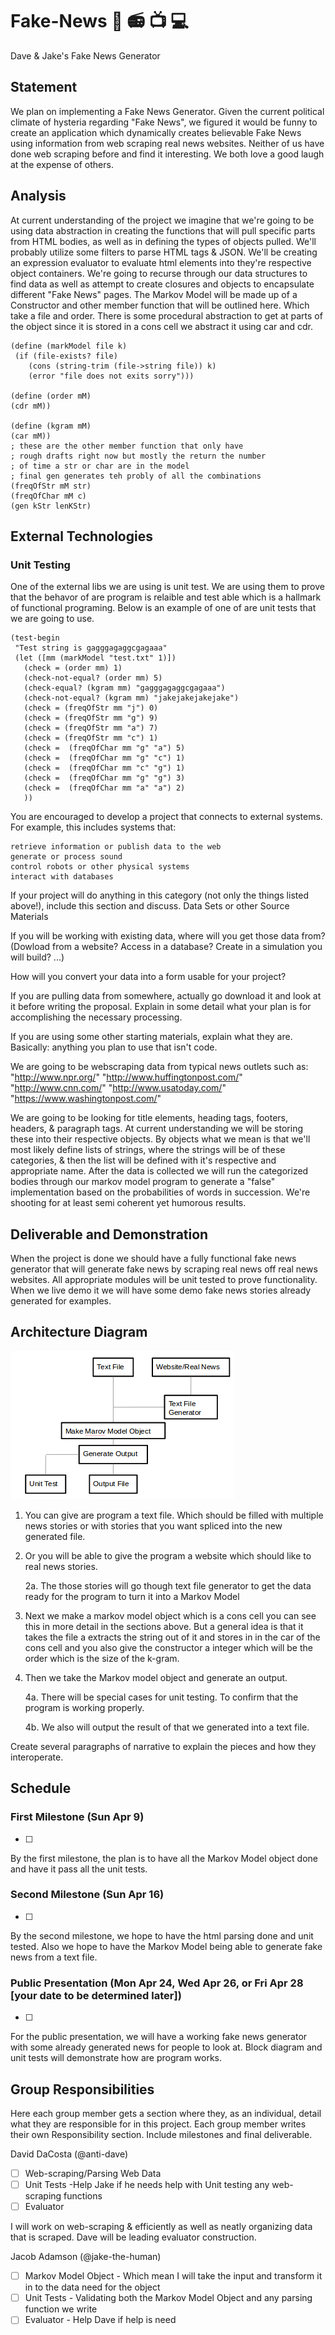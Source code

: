 # Fake-News :newspaper: :radio: :tv: :computer: 
Dave &amp; Jake's Fake News Generator 
## Statement

   We plan on implementing a Fake News Generator. Given the current political climate of hysteria regarding "Fake News", we figured it would be funny to create an application which dynamically creates believable Fake News using information from web scraping real news websites. Neither of us have done web scraping before and find it interesting. We both love a good laugh at the expense of others. 

## Analysis

   At current understanding of the project we imagine that we're going to be using data abstraction in creating the functions that will pull specific parts from HTML bodies, as well as in defining the types of objects pulled. We'll probably utilize some filters to parse HTML tags & JSON. We'll be creating an expression evaluator to evaluate html elements into they're respective object containers. We're going to recurse through our data structures to find data as well as attempt to create closures and objects to encapsulate different "Fake News" pages. 
   The Markov Model will be made up of a Constructor and other member function that will be outlined here. Which take a file and order. There is some procedural abstraction to get at parts of the object since it is stored in a cons cell we abstract it using car and cdr.
   ```racket
(define (markModel file k)
    (if (file-exists? file)
       (cons (string-trim (file->string file)) k)
       (error "file does not exits sorry")))
         
 (define (order mM)
   (cdr mM))

(define (kgram mM)
  (car mM))
  ; these are the other member function that only have 
  ; rough drafts right now but mostly the return the number
  ; of time a str or char are in the model
  ; final gen generates teh probly of all the combinations
(freqOfStr mM str)
(freqOfChar mM c)
(gen kStr lenKStr)
   ```
   
    
## External Technologies

### Unit Testing
One of the external libs we are using is unit test. We are using them to prove that the behavor of are program is relaible and test able which is a hallmark of functional programing. Below is an example of one of are unit tests that we are going to use.
```racket
(test-begin
 "Test string is gagggagaggcgagaaa"
 (let ([mm (markModel "test.txt" 1)])
   (check = (order mm) 1)
   (check-not-equal? (order mm) 5)
   (check-equal? (kgram mm) "gagggagaggcgagaaa")
   (check-not-equal? (kgram mm) "jakejakejakejake")
   (check = (freqOfStr mm "j") 0)
   (check = (freqOfStr mm "g") 9)
   (check = (freqOfStr mm "a") 7)
   (check = (freqOfStr mm "c") 1)
   (check =  (freqOfChar mm "g" "a") 5)
   (check =  (freqOfChar mm "g" "c") 1)
   (check =  (freqOfChar mm "c" "g") 1)
   (check =  (freqOfChar mm "g" "g") 3)
   (check =  (freqOfChar mm "a" "a") 2)
   ))
   ```


You are encouraged to develop a project that connects to external systems. For example, this includes systems that:

    retrieve information or publish data to the web
    generate or process sound
    control robots or other physical systems
    interact with databases

If your project will do anything in this category (not only the things listed above!), include this section and discuss.
Data Sets or other Source Materials

If you will be working with existing data, where will you get those data from? (Dowload from a website? Access in a database? Create in a simulation you will build? ...)

How will you convert your data into a form usable for your project?

If you are pulling data from somewhere, actually go download it and look at it before writing the proposal. Explain in some detail what your plan is for accomplishing the necessary processing.

If you are using some other starting materials, explain what they are. Basically: anything you plan to use that isn't code.

We are going to be webscraping data from typical news outlets such as:
"http://www.npr.org/"
"http://www.huffingtonpost.com/"
"http://www.cnn.com/"
"http://www.usatoday.com/"
"https://www.washingtonpost.com/"

We are going to be looking for title elements, heading tags, footers, headers, & paragraph tags. At current understanding we will be storing these into their respective objects. By objects what we mean is that we'll most likely define lists of strings, where the strings will be of these categories, & then the list will be defined with it's respective and appropriate name. After the data is collected we will run the categorized bodies through our markov model program to generate a "false" implementation based on the probabilities of words in succession. We're shooting for at least semi coherent yet humorous results.



## Deliverable and Demonstration

When the project is done we should have a fully functional fake news generator that will generate fake news by scraping real news off real news websites. All appropriate modules will be unit tested to prove functionality. When we live demo it we will have some demo fake news stories already generated for examples.

## Architecture Diagram
![realnewsorfake](/realnewsorfake.png?raw=true "FAKE NEWS")

1. You can give are program a text file. Which should be filled with multiple news stories or with stories that you want spliced into the new generated file.
2. Or you will be able to give the program a website which should like to real news stories.

   2a. The those stories will go though text file generator to get the data ready for the program to turn it into a Markov Model

3. Next we make a markov model object which is a cons cell you can see this in more detail in the sections above. But a general idea is that it takes the file a extracts the string out of it and stores in in the car of the cons cell and you also give the constructor a integer which will be the order which is the size of the k-gram.
4. Then we take the Markov model object and generate an output.
  
   4a. There will be special cases for unit testing. To confirm that the program is working properly.
   
   4b. We also will output the result of that we generated into a text file.

Create several paragraphs of narrative to explain the pieces and how they interoperate.


## Schedule

### First Milestone (Sun Apr 9) 
- [ ]
By the first milestone, the plan is to have all the Markov Model object done and have it pass all the unit tests.

### Second Milestone (Sun Apr 16)
- [ ]
By the second milestone, we hope to have the html parsing done and unit tested. Also we hope to have the Markov Model being able to generate fake news from a text file.

### Public Presentation (Mon Apr 24, Wed Apr 26, or Fri Apr 28 [your date to be determined later])
- [ ]
For the public presentation, we will have a working fake news generator with some already generated news for people to look at.
Block diagram and unit tests will demonstrate how are program works.

## Group Responsibilities

Here each group member gets a section where they, as an individual, detail what they are responsible for in this project. Each group member writes their own Responsibility section. 
Include milestones and final deliverable.


David DaCosta (@anti-dave)

- [ ] Web-scraping/Parsing Web Data
- [ ] Unit Tests -Help Jake if he needs help with Unit testing any web-scraping functions
- [ ] Evaluator

I will work on web-scraping & efficiently as well as neatly organizing data that is scraped. Dave will be leading evaluator construction. 

Jacob Adamson (@jake-the-human)

- [ ] Markov Model Object
      - Which mean I will take the input and transform it in to the data need for the object
- [ ] Unit Tests
      - Validating both the Markov Model Object and any parsing function we write
- [ ] Evaluator
      - Help Dave if help is need
<!-- Links -->
[schedule]: https://github.com/oplS17projects/FP-Schedule
[markdown]: https://help.github.com/articles/markdown-basics/
